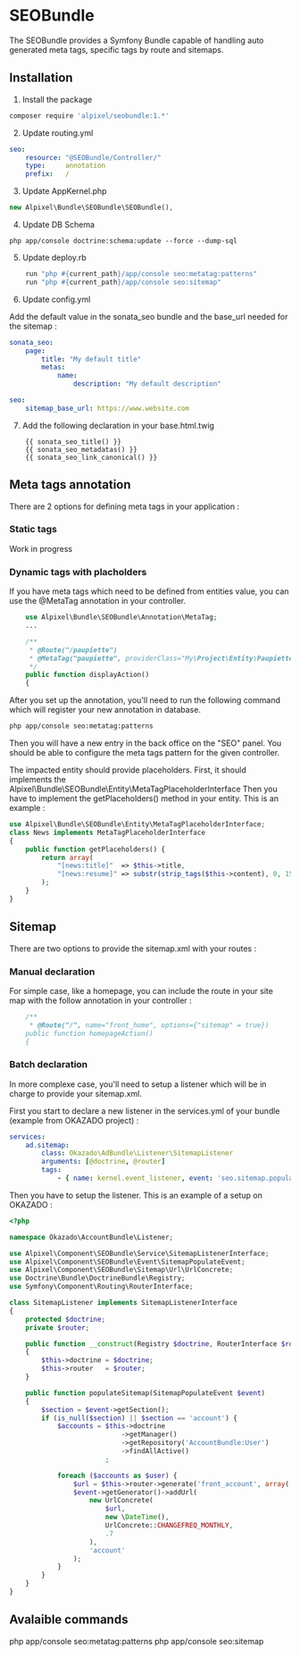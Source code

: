 
SEOBundle
===========

The SEOBundle provides a Symfony Bundle capable of handling auto generated meta tags, specific tags by route and sitemaps.



## Installation

1. Install the package

```bash
composer require 'alpixel/seobundle:1.*'
```

2. Update routing.yml

```yaml
seo:
    resource: "@SEOBundle/Controller/"
    type:     annotation
    prefix:   /
```


3. Update AppKernel.php

```php
new Alpixel\Bundle\SEOBundle\SEOBundle(),
```


4. Update DB Schema

```
php app/console doctrine:schema:update --force --dump-sql
```

5. Update deploy.rb

```ruby
    run "php #{current_path}/app/console seo:metatag:patterns"
    run "php #{current_path}/app/console seo:sitemap"
```


6. Update config.yml

Add the default value in the sonata_seo bundle and the base_url needed for the sitemap :

```yaml
sonata_seo:
    page:
        title: "My default title"
        metas:
            name:
                description: "My default description"

seo:
    sitemap_base_url: https://www.website.com
```

7. Add the following declaration in your base.html.twig

```twig
    {{ sonata_seo_title() }}
    {{ sonata_seo_metadatas() }}
    {{ sonata_seo_link_canonical() }}
```

## Meta tags annotation

There are 2 options for defining meta tags in your application :

### Static tags

Work in progress


### Dynamic tags with placholders

If you have meta tags which need to be defined from entities value, you can use the @MetaTag annotation in your controller.


```php
    use Alpixel\Bundle\SEOBundle\Annotation\MetaTag;
    ...

    /**
     * @Route("/paupiette")
     * @MetaTag("paupiette", providerClass="My\Project\Entity\Paupiette", title="Paupiette page")
     */
    public function displayAction()
    {

```

After you set up the annotation, you'll need to run the following command which will register your new annotation in database.

```bash
php app/console seo:metatag:patterns
```


Then you will have a new entry in the back office on the "SEO" panel. You should be able to configure the meta tags pattern for the given controller.

The impacted entity should provide placeholders.
First, it should implements the Alpixel\Bundle\SEOBundle\Entity\MetaTagPlaceholderInterface
Then you have to implement the getPlaceholders() method in your entity. This is an example :

```php
use Alpixel\Bundle\SEOBundle\Entity\MetaTagPlaceholderInterface;
class News implements MetaTagPlaceholderInterface
{
    public function getPlaceholders() {
        return array(
            "[news:title]"  => $this->title,
            "[news:resume]" => substr(strip_tags($this->content), 0, 150)
        );
    }
}
```


## Sitemap

There are two options to provide the sitemap.xml with your routes :

### Manual declaration

For simple case, like a homepage, you can include the route in your site map with the follow annotation in your controller :

```php
    /**
     * @Route("/", name="front_home", options={"sitemap" = true})
    public function homepageAction()
    {
```

### Batch declaration

In more complexe case, you'll need to setup a listener which will be in charge to provide your sitemap.xml.

First you start to declare a new listener in the services.yml of your bundle (example from OKAZADO project) :

```yaml
services:
    ad.sitemap:
        class: Okazado\AdBundle\Listener\SitemapListener
        arguments: [@doctrine, @router]
        tags:
            - { name: kernel.event_listener, event: 'seo.sitemap.populate', method: populateSitemap }
```

Then you have to setup the listener. This is an example of a setup on OKAZADO :

```php
<?php

namespace Okazado\AccountBundle\Listener;

use Alpixel\Component\SEOBundle\Service\SitemapListenerInterface;
use Alpixel\Component\SEOBundle\Event\SitemapPopulateEvent;
use Alpixel\Component\SEOBundle\Sitemap\Url\UrlConcrete;
use Doctrine\Bundle\DoctrineBundle\Registry;
use Symfony\Component\Routing\RouterInterface;

class SitemapListener implements SitemapListenerInterface
{
    protected $doctrine;
    private $router;

    public function __construct(Registry $doctrine, RouterInterface $router)
    {
        $this->doctrine = $doctrine;
        $this->router   = $router;
    }

    public function populateSitemap(SitemapPopulateEvent $event)
    {
        $section = $event->getSection();
        if (is_null($section) || $section == 'account') {
            $accounts = $this->doctrine
                            ->getManager()
                            ->getRepository('AccountBundle:User')
                            ->findAllActive()
                        ;

            foreach ($accounts as $user) {
                $url = $this->router->generate('front_account', array('user'=>$user->getUsernameCanonical()), true);
                $event->getGenerator()->addUrl(
                    new UrlConcrete(
                        $url,
                        new \DateTime(),
                        UrlConcrete::CHANGEFREQ_MONTHLY,
                        .7
                    ),
                    'account'
                );
            }
        }
    }
}
```



## Avalaible commands

php app/console seo:metatag:patterns
php app/console seo:sitemap
